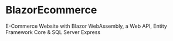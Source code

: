 # BlazorEcommerce
 E-Commerce Website with Blazor WebAssembly, a Web API, Entity Framework Core &amp; SQL Server Express
